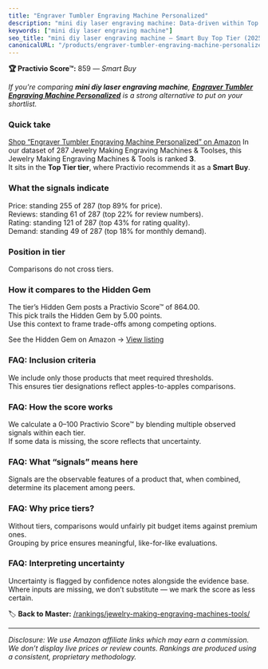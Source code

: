 ```yaml
---
title: "Engraver Tumbler Engraving Machine Personalized"
description: "mini diy laser engraving machine: Data-driven within Top Tier ranking using the Practivio Score™. Positioned by quality, value, demand, findability, momentum."
keywords: ["mini diy laser engraving machine"]
seo_title: "mini diy laser engraving machine — Smart Buy Top Tier (2025)"
canonicalURL: "/products/engraver-tumbler-engraving-machine-personalized-B0CM8SLXNZ/"
---
```


**🏆 Practivio Score™:** 859 — _Smart Buy_


*If you're comparing **mini diy laser engraving machine**, **[Engraver Tumbler Engraving Machine Personalized](https://www.amazon.com/dp/B0CM8SLXNZ?tag=practivio-20)** is a strong alternative to put on your shortlist.*
### Quick take
[Shop “Engraver Tumbler Engraving Machine Personalized” on Amazon](https://www.amazon.com/dp/B0CM8SLXNZ?tag=practivio-20)
In our dataset of 287 Jewelry Making Engraving Machines & Toolses, this Jewelry Making Engraving Machines & Tools is ranked **3**.  
It sits in the **Top Tier tier**, where Practivio recommends it as a **Smart Buy**.

### What the signals indicate
Price: standing 255 of 287 (top 89% for price).  
Reviews: standing 61 of 287 (top 22% for review numbers).  
Rating: standing 121 of 287 (top 43% for rating quality).  
Demand: standing 49 of 287 (top 18% for monthly demand).

### Position in tier
Comparisons do not cross tiers.

### How it compares to the Hidden Gem
The tier’s Hidden Gem posts a Practivio Score™ of 864.00.  
This pick trails the Hidden Gem by 5.00 points.  
Use this context to frame trade-offs among competing options.  

See the Hidden Gem on Amazon → [View listing](https://www.amazon.com/dp/B0DDXQYH36?tag=practivio-20)

### FAQ: Inclusion criteria
We include only those products that meet required thresholds.  
This ensures tier designations reflect apples-to-apples comparisons.

### FAQ: How the score works
We calculate a 0–100 Practivio Score™ by blending multiple observed signals within each tier.  
If some data is missing, the score reflects that uncertainty.

### FAQ: What “signals” means here
Signals are the observable features of a product that, when combined, determine its placement among peers.

### FAQ: Why price tiers?
Without tiers, comparisons would unfairly pit budget items against premium ones.  
Grouping by price ensures meaningful, like-for-like evaluations.

### FAQ: Interpreting uncertainty
Uncertainty is flagged by confidence notes alongside the evidence base.  
Where inputs are missing, we don’t substitute — we mark the score as less certain.


🏷️ **Back to Master:** [/rankings/jewelry-making-engraving-machines-tools/](/rankings/jewelry-making-engraving-machines-tools/)

---
_Disclosure: We use Amazon affiliate links which may earn a commission. We don’t display live prices or review counts. Rankings are produced using a consistent, proprietary methodology._

